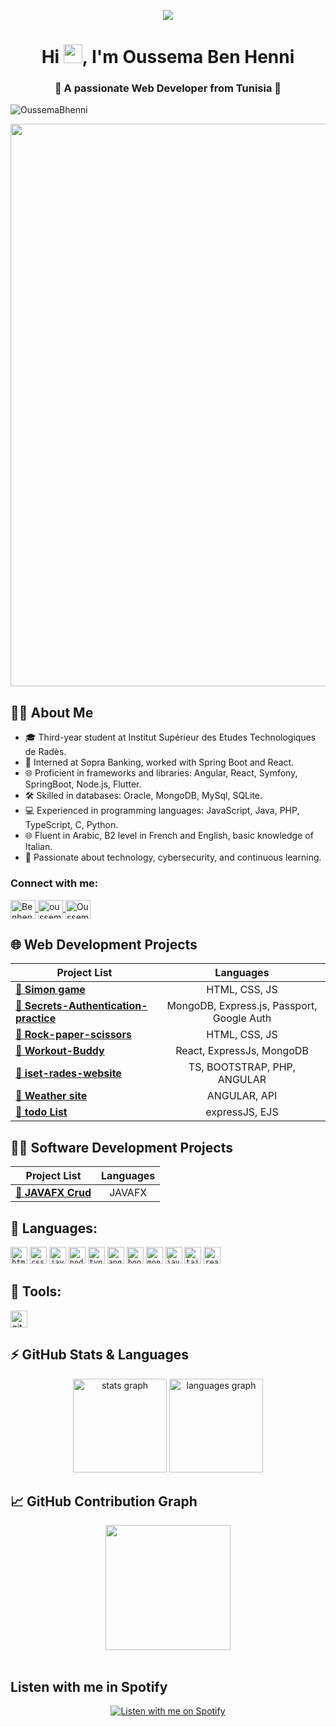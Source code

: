 <p align="center">
  <img src="https://readme-typing-svg.herokuapp.com/?lines=Hello%2C+World+!&center=true&size=30">
</p>

<h1 align="center">Hi <img src="https://blog.joypixels.com/content/images/2019/06/waving_hand_sign_1024.gif" width="30px">, I'm Oussema Ben Henni</h1>

<h3 align="center">🌟 A passionate Web Developer from Tunisia 🌟</h3>

<p align="left"> 
  <img src="https://komarev.com/ghpvc/?username=OussemaBhenni&label=Profile%20views&color=0e75b6&style=flat" alt="OussemaBhenni" /> 
</p>

<div align="center">
  <img src="https://user-images.githubusercontent.com/74038190/213910845-af37a709-8995-40d6-be59-724526e3c3d7.gif" width="900">
</div>

## 🙋‍♂️ About Me

- 🎓 Third-year student at Institut Supérieur des Etudes Technologiques de Radès.
- 💼 Interned at Sopra Banking, worked with Spring Boot and React.
- 🌐 Proficient in frameworks and libraries: Angular, React, Symfony, SpringBoot, Node.js, Flutter.
- 🛠 Skilled in databases: Oracle, MongoDB, MySql, SQLite.
- 💻 Experienced in programming languages: JavaScript, Java, PHP, TypeScript, C, Python.
- 🌐 Fluent in Arabic, B2 level in French and English, basic knowledge of Italian.
- 🌟 Passionate about technology, cybersecurity, and continuous learning.

<h3 align="left">Connect with me:</h3>
<p align="left">
  <a href="https://twitter.com/BenhenniOussema" target="blank">
    <img align="center" src="https://raw.githubusercontent.com/rahuldkjain/github-profile-readme-generator/master/src/images/icons/Social/twitter.svg" alt="BenhenniOussema" height="30" width="40" />
  </a>
  <a href="https://linkedin.com/in/oussemabenhenni" target="blank">
    <img align="center" src="https://raw.githubusercontent.com/rahuldkjain/github-profile-readme-generator/master/src/images/icons/Social/linked-in-alt.svg"alt="oussemabenhenni" height="30" width="40" />
  </a>
  <a href="https://github.com/OussemaBhenni" target="blank">
    <img align="center" src="https://raw.githubusercontent.com/rahuldkjain/github-profile-readme-generator/master/src/images/icons/Social/github.svg" alt="OussemaBhenni" height="30" width="40" />
  </a>
</p>


## 🌐 Web Development Projects

| Project List | Languages |
| --- | :---: |
| [**🔗 Simon game**](https://github.com/Oussemasahbeni/Simon-Game-Challenge) | HTML, CSS, JS |
| [**🔗 Secrets-Authentication-practice**](https://github.com/Oussemasahbeni/Authenticating-and-security-with-mongoDB-and-expressJs) | MongoDB, Express.js, Passport, Google Auth |
| [**🔗 Rock-paper-scissors**](https://github.com/Oussemasahbeni/rps-game) | HTML, CSS, JS |
| [**🔗 Workout-Buddy**](https://github.com/Oussemasahbeni/Workout-Tracker-mern-project) | React, ExpressJs, MongoDB |
| [**🔗 iset-rades-website**](https://github.com/Oussemasahbeni/IsetRades) | TS, BOOTSTRAP, PHP, ANGULAR|
| [**🔗 Weather site**](https://github.com/Oussemasahbeni/Weather-Website) | ANGULAR, API |
| [**🔗 todo List**](https://github.com/Oussemasahbeni/Todo-app-with-expressJS) | expressJS, EJS |

## 👨‍💻 Software Development Projects

| Project List | Languages |
| --- | :---: |
| [**🔗 JAVAFX Crud**](https://github.com/Oussemasahbeni/JavaFXCrud) | JAVAFX |

## 🚀 Languages:

<code><img height="27" src="https://img.shields.io/badge/html5-%23E34F26.svg?style=for-the-badge&logo=html5&logoColor=white" alt="html5" title="HTML5"></code>
<code><img height="27" src="https://img.shields.io/badge/css3-%231572B6.svg?style=for-the-badge&logo=css3&logoColor=white" alt="css3" title="CSS3"></code>
<code><img height="27" src="https://img.shields.io/badge/JavaScript-323330?style=for-the-badge&logo=javascript&logoColor=F7DF1E" alt="javascript" title="JavaScript"></code>
<code><img height="27" src="https://img.shields.io/badge/Node.js-43853D?style=for-the-badge&logo=node.js&logoColor=white" alt="nodejs" title="nodejs"></code>
<code><img height="27" src="https://img.shields.io/badge/TypeScript-007ACC?style=for-the-badge&logo=typescript&logoColor=white" alt="typescript" title="ts"></code>
<code><img height="27" src="https://img.shields.io/badge/Angular-DD0031?style=for-the-badge&logo=angular&logoColor=white" alt="angular" title="angular"></code>
<code><img height="27" src="https://img.shields.io/badge/Bootstrap-563D7C?style=for-the-badge&logo=bootstrap&logoColor=white" alt="bootstrap" title="bootstrap"></code>
<code><img height="27" src="https://img.shields.io/badge/MongoDB-4EA94B?style=for-the-badge&logo=mongodb&logoColor=white" alt="mongodb" title="mongodb"></code>
<code><img height="27" src="https://img.shields.io/badge/Java-ED8B00?style=for-the-badge&logo=openjdk&logoColor=white" alt="java" title="java"></code>
<code><img height="27" src="https://img.shields.io/badge/Tailwind_CSS-38B2AC?style=for-the-badge&logo=tailwind-css&logoColor=white" alt="tailwind CSS" title="tailwind CSS"></code>
<code><img height="27" src="https://img.shields.io/badge/React-20232A?style=for-the-badge&logo=react&logoColor=61DAFB" alt="react" title="react"></code>

## 🔮 Tools:

<img height="27" src="https://user-images.githubusercontent.com/74038190/212281775-b468df30-4edc-4bf8-a4ee-f52e1aaddc86.gif" alt="git" title="GIT">

## ⚡ GitHub Stats & Languages

<div align="center">
  <img src="https://github-readme-stats.vercel.app/api?username=OussemaBhenni&hide_title=false&hide_rank=false&show_icons=true&include_all_commits=true&count_private=true&disable_animations=false&theme=dracula&locale=en&hide_border=false" height="150" alt="stats graph"  />
  <img src="https://github-readme-stats.vercel.app/api/top-langs?username=OussemaBhenni&locale=en&hide_title=false&layout=compact&card_width=320&langs_count=5&theme=dracula&hide_border=false" height="150" alt="languages graph"  />
</div>

## 📈 GitHub Contribution Graph

<div align="center">
	 <a href="https://github.com/ashutosh00710/github-readme-activity-graph" title="GitHub Activity Graph">
	  <img height="200px" src="https://github-readme-activity-graph.vercel.app/graph?username=OussemaBhenni&theme=tokyo-night&radius=16">
  </a>
</div>

<br clear="both">

## Listen with me in Spotify
<div align="center">
  <a href="[Your Spotify Profile URL]" title="Listen with me on Spotify">
    <img src="[Your Spotify Badge URL]" alt="Listen with me on Spotify" />
  </a>
</div>
